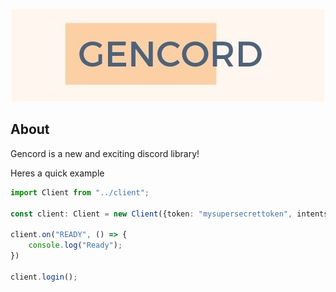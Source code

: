 <p align="center">
  <img src="assets/gencordnew.jpg" />
</p>

## About
Gencord is a new and exciting discord library!

Heres a quick example
```ts
import Client from "../client";

const client: Client = new Client({token: "mysupersecrettoken", intents: 513, status: "dnd"});

client.on("READY", () => {
    console.log("Ready");
})

client.login();